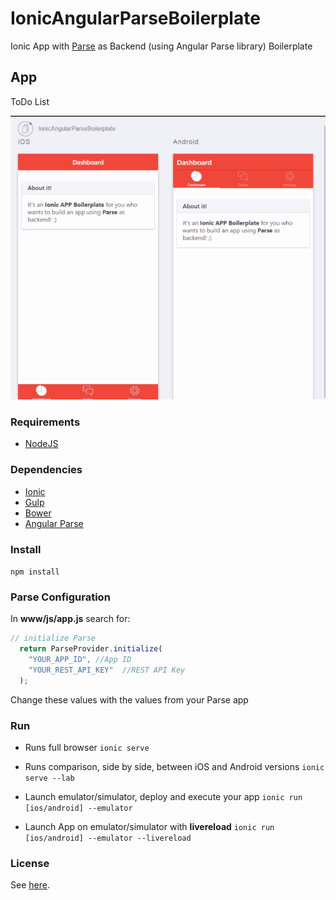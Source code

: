 # IonicAngularParseBoilerplate
Ionic App with [Parse](https://parse.com/) as Backend (using Angular Parse library) Boilerplate

## App
ToDo List

![Demo Screenshot](./doc/app.gif)

### Requirements
- [NodeJS](https://nodejs.org/)

### Dependencies
- [Ionic](http://ionicframework.com/)
- [Gulp](http://gulpjs.com/)
- [Bower](http://bower.io/)
- [Angular Parse](https://github.com/jimrhoskins/angular-parse)

### Install
`npm install`

### Parse Configuration
In **www/js/app.js** search for:
```javascript
// initialize Parse
  return ParseProvider.initialize(
    "YOUR_APP_ID", //App ID
    "YOUR_REST_API_KEY"  //REST API Key
  );
```
Change these values with the values from your Parse app

### Run
- Runs full browser
`ionic serve`

- Runs comparison, side by side, between iOS and Android versions
`ionic serve --lab`

- Launch emulator/simulator, deploy and execute your app
`ionic run [ios/android] --emulator`

- Launch App on emulator/simulator with **livereload**
`ionic run [ios/android] --emulator --livereload`

### License
See [here](https://github.com/giorgiofellipe/IonicAngularParseBoilerplate/blob/master/LICENSE).
